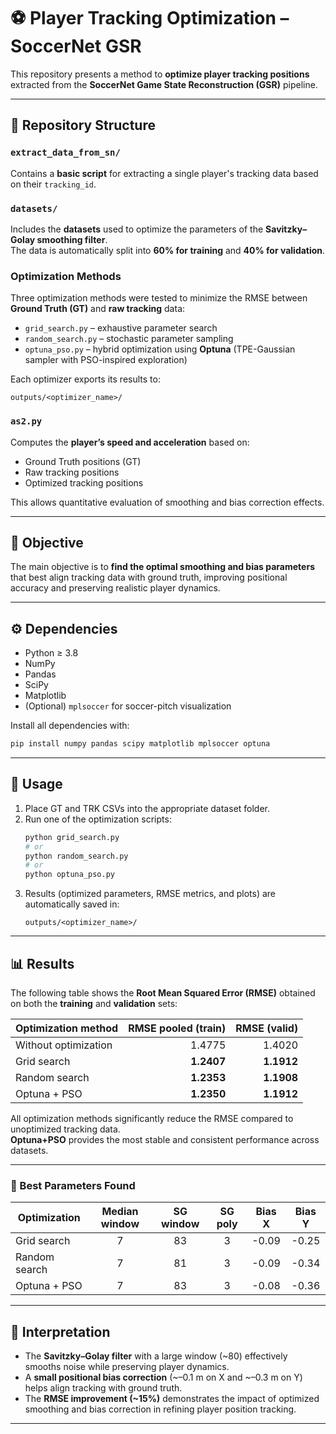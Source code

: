 # ⚽ Player Tracking Optimization – SoccerNet GSR

This repository presents a method to **optimize player tracking positions** extracted from the **SoccerNet Game State Reconstruction (GSR)** pipeline.

---

## 📁 Repository Structure

### `extract_data_from_sn/`
Contains a **basic script** for extracting a single player's tracking data based on their `tracking_id`.

### `datasets/`
Includes the **datasets** used to optimize the parameters of the **Savitzky–Golay smoothing filter**.  
The data is automatically split into **60% for training** and **40% for validation**.

### Optimization Methods
Three optimization methods were tested to minimize the RMSE between **Ground Truth (GT)** and **raw tracking** data:

- `grid_search.py` – exhaustive parameter search  
- `random_search.py` – stochastic parameter sampling  
- `optuna_pso.py` – hybrid optimization using **Optuna** (TPE-Gaussian sampler with PSO-inspired exploration)

Each optimizer exports its results to:
```
outputs/<optimizer_name>/
```

### `as2.py`
Computes the **player’s speed and acceleration** based on:
- Ground Truth positions (GT)
- Raw tracking positions
- Optimized tracking positions

This allows quantitative evaluation of smoothing and bias correction effects.

---

## 🎯 Objective

The main objective is to **find the optimal smoothing and bias parameters** that best align tracking data with ground truth, improving positional accuracy and preserving realistic player dynamics.

---

## ⚙️ Dependencies

- Python ≥ 3.8  
- NumPy  
- Pandas  
- SciPy  
- Matplotlib  
- (Optional) `mplsoccer` for soccer-pitch visualization  

Install all dependencies with:
```bash
pip install numpy pandas scipy matplotlib mplsoccer optuna
```

---

## 🚀 Usage

1. Place GT and TRK CSVs into the appropriate dataset folder.  
2. Run one of the optimization scripts:
   ```bash
   python grid_search.py
   # or
   python random_search.py
   # or
   python optuna_pso.py
   ```
3. Results (optimized parameters, RMSE metrics, and plots) are automatically saved in:
   ```
   outputs/<optimizer_name>/
   ```

---

## 📊 Results

The following table shows the **Root Mean Squared Error (RMSE)** obtained on both the **training** and **validation** sets:

| Optimization method | RMSE pooled (train) | RMSE (valid) |
|----------------------|--------------------:|--------------:|
| Without optimization | 1.4775 | 1.4020 |
| Grid search | **1.2407** | **1.1912** |
| Random search | **1.2353** | **1.1908** |
| Optuna + PSO | **1.2350** | **1.1912** |

All optimization methods significantly reduce the RMSE compared to unoptimized tracking data.  
**Optuna+PSO** provides the most stable and consistent performance across datasets.

---

### 🔧 Best Parameters Found

| Optimization | Median window | SG window | SG poly | Bias X | Bias Y |
|---------------|:--------------:|:----------:|:--------:|:--------:|:--------:|
| Grid search | 7 | 83 | 3 | -0.09 | -0.25 |
| Random search | 7 | 81 | 3 | -0.09 | -0.34 |
| Optuna + PSO | 7 | 83 | 3 | -0.08 | -0.36 |

---

## 🧩 Interpretation

- The **Savitzky–Golay filter** with a large window (~80) effectively smooths noise while preserving player dynamics.  
- A **small positional bias correction** (~–0.1 m on X and ~–0.3 m on Y) helps align tracking with ground truth.  
- The **RMSE improvement (~15%)** demonstrates the impact of optimized smoothing and bias correction in refining player position tracking.

---


